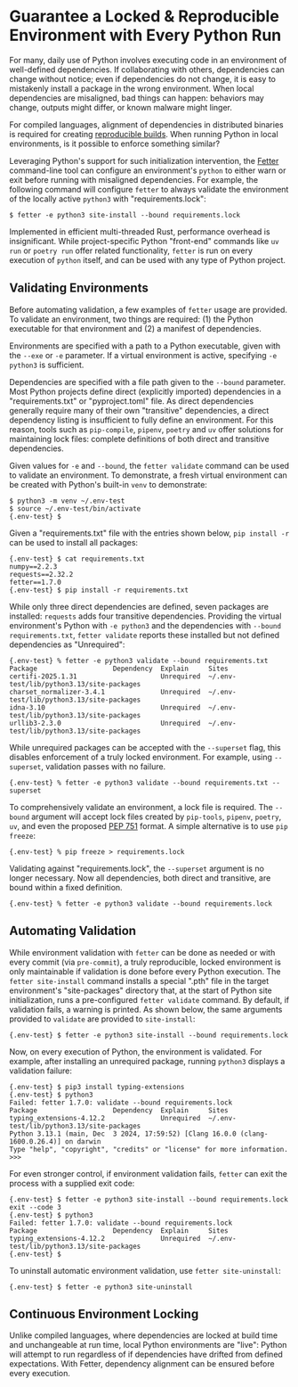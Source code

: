 

# Guarantee a Locked & Reproducible Environment with Every Python Run

<!--
Continuous dependency validation with Fetter
-->


For many, daily use of Python involves executing code in an environment of well-defined dependencies. If collaborating with others, dependencies can change without notice; even if dependencies do not change, it is easy to mistakenly install a package in the wrong environment. When local dependencies are misaligned, bad things can happen: behaviors may change, outputs might differ, or known malware might linger.

For compiled languages, alignment of dependencies in distributed binaries is required for creating [reproducible builds](https://reproducible-builds.org). When running Python in local environments, is it possible to enforce something similar?

Leveraging Python's support for such initialization intervention, the [Fetter](https://github.com/fetter-io/fetter-rs) command-line tool can configure an environment's `python` to either warn or exit before running with misaligned dependencies. For example, the following command will configure `fetter` to always validate the environment of the locally active `python3` with "requirements.lock":

```shell
$ fetter -e python3 site-install --bound requirements.lock
```

Implemented in efficient multi-threaded Rust, performance overhead is insignificant. While project-specific Python "front-end" commands like `uv run` or `poetry run` offer related functionality, `fetter` is run on every execution of `python` itself, and can be used with any type of Python project.

## Validating Environments

Before automating validation, a few examples of `fetter` usage are provided. To validate an environment, two things are required: (1) the Python executable for that environment and (2) a manifest of dependencies.

Environments are specified with a path to a Python executable, given with the `--exe` or `-e` parameter. If a virtual environment is active, specifying `-e python3` is sufficient.

Dependencies are specified with a file path given to the `--bound` parameter. Most Python projects define direct (explicitly imported) dependencies in a "requirements.txt" or "pyproject.toml" file. As direct dependencies generally require many of their own "transitive" dependencies, a direct dependency listing is insufficient to fully define an environment. For this reason, tools such as `pip-compile`, `pipenv`, `poetry` and `uv` offer solutions for maintaining lock files: complete definitions of both direct and transitive dependencies.

Given values for `-e` and `--bound`, the `fetter validate` command can be used to validate an environment. To demonstrate, a fresh virtual environment can be created with Python's built-in `venv` to demonstrate:

```shell
$ python3 -m venv ~/.env-test
$ source ~/.env-test/bin/activate
{.env-test} $
```

Given a "requirements.txt" file with the entries shown below, `pip install -r` can be used to install all packages:

```shell
{.env-test} $ cat requirements.txt
numpy==2.2.3
requests==2.32.2
fetter==1.7.0
{.env-test} $ pip install -r requirements.txt
```

While only three direct dependencies are defined, seven packages are installed: `requests` adds four transitive dependencies. Providing the virtual environment's Python with `-e python3` and the dependencies with `--bound requirements.txt`, `fetter validate` reports these installed but not defined dependencies as "Unrequired":

```shell
{.env-test} % fetter -e python3 validate --bound requirements.txt
Package                   Dependency  Explain     Sites
certifi-2025.1.31                     Unrequired  ~/.env-test/lib/python3.13/site-packages
charset_normalizer-3.4.1              Unrequired  ~/.env-test/lib/python3.13/site-packages
idna-3.10                             Unrequired  ~/.env-test/lib/python3.13/site-packages
urllib3-2.3.0                         Unrequired  ~/.env-test/lib/python3.13/site-packages
```

While unrequired packages can be accepted with the `--superset` flag, this disables enforcement of a truly locked environment. For example, using `--superset`, validation passes with no failure.

```shell
{.env-test} % fetter -e python3 validate --bound requirements.txt --superset
```

To comprehensively validate an environment, a lock file is required. The `--bound` argument will accept lock files created by `pip-tools`, `pipenv`, `poetry`, `uv`, and even the proposed [PEP 751](https://peps.python.org/pep-0751) format. A simple alternative is to use `pip freeze`:

```shell
{.env-test} % pip freeze > requirements.lock
```

Validating against "requirements.lock", the `--superset` argument is no longer necessary. Now all dependencies, both direct and transitive, are bound within a fixed definition.

```shell
{.env-test} % fetter -e python3 validate --bound requirements.lock
```


## Automating Validation

While environment validation with `fetter` can be done as needed or with every commit (via `pre-commit`), a truly reproducible, locked environment is only maintainable if validation is done before every Python execution. The `fetter site-install` command installs a special ".pth" file in the target environment's "site-packages" directory that, at the start of Python site initialization, runs a pre-configured `fetter validate` command. By default, if validation fails, a warning is printed. As shown below, the same arguments provided to `validate` are provided to `site-install`:

```shell
{.env-test} $ fetter -e python3 site-install --bound requirements.lock
```

Now, on every execution of Python, the environment is validated. For example, after installing an unrequired package, running `python3` displays a validation failure:

```shell
{.env-test} $ pip3 install typing-extensions
{.env-test} $ python3
Failed: fetter 1.7.0: validate --bound requirements.lock
Package                   Dependency  Explain     Sites
typing_extensions-4.12.2              Unrequired  ~/.env-test/lib/python3.13/site-packages
Python 3.13.1 (main, Dec  3 2024, 17:59:52) [Clang 16.0.0 (clang-1600.0.26.4)] on darwin
Type "help", "copyright", "credits" or "license" for more information.
>>>
```

For even stronger control, if environment validation fails, `fetter` can exit the process with a supplied exit code:

```shell
{.env-test} $ fetter -e python3 site-install --bound requirements.lock exit --code 3
{.env-test} $ python3
Failed: fetter 1.7.0: validate --bound requirements.lock
Package                   Dependency  Explain     Sites
typing_extensions-4.12.2              Unrequired  ~/.env-test/lib/python3.13/site-packages
{.env-test} $
```

To uninstall automatic environment validation, use `fetter site-uninstall`:

```shell
{.env-test} $ fetter -e python3 site-uninstall
```

## Continuous Environment Locking

Unlike compiled languages, where dependencies are locked at build time and unchangeable at run time, local Python environments are "live": Python will attempt to run regardless of if dependencies have drifted from defined expectations. With Fetter, dependency alignment can be ensured before every execution.


